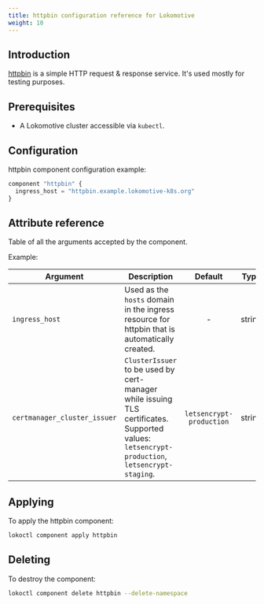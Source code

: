 ```yaml
---
title: httpbin configuration reference for Lokomotive
weight: 10
---
```


## Introduction

[httpbin](https://httpbin.org/) is a simple HTTP request & response service.
It's used mostly for testing purposes.

## Prerequisites

* A Lokomotive cluster accessible via `kubectl`.

## Configuration

httpbin component configuration example:

```tf
component "httpbin" {
  ingress_host = "httpbin.example.lokomotive-k8s.org"
}
```

## Attribute reference

Table of all the arguments accepted by the component.

Example:

| Argument                     | Description                                                                                                                                   |         Default          |  Type  | Required |
|------------------------------|-----------------------------------------------------------------------------------------------------------------------------------------------|:------------------------:|:------:|:--------:|
| `ingress_host`               | Used as the `hosts` domain in the ingress resource for httpbin that is automatically created.                                                 |            -             | string |   true   |
| `certmanager_cluster_issuer` | `ClusterIssuer` to be used by cert-manager while issuing TLS certificates. Supported values: `letsencrypt-production`, `letsencrypt-staging`. | `letsencrypt-production` | string |  false   |


## Applying

To apply the httpbin component:

```bash
lokoctl component apply httpbin
```

## Deleting

To destroy the component:

```bash
lokoctl component delete httpbin --delete-namespace
```
